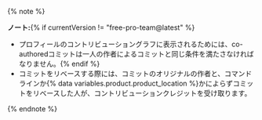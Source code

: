 {% note %}

**ノート:**{% if currentVersion != "free-pro-team@latest" %}
- プロフィールのコントリビューショングラフに表示されるためには、co-authoredコミットは一人の作者によるコミットと同じ条件を満たさなければなりません。{% endif %}
- コミットをリベースする際には、コミットのオリジナルの作者と、コマンドラインか{% data variables.product.product_location %}かによらずコミットをリベースした人が、コントリビューションクレジットを受け取ります。

{% endnote %}
